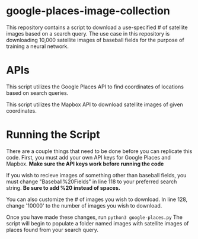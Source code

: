 # google-places-image-collection

This repository contains a script to download a use-specified # of satellite images based on a search query. The use case in this repository is downloading 10,000 satellite images of baseball fields for the purpose of training a neural network. 

# APIs

This script utilizes the Google Places API to find coordinates of locations based on search queries. 

This script utilizes the Mapbox API to download satellite images of given coordinates. 

# Running the Script

There are a couple things that need to be done before you can replicate this code. First, you must add your own API keys for Google Places and Mapbox. **Make sure the API keys work before running the code**

If you wish to recieve images of something other than baseball fields, you must change "Baseball%20Fields" in line 118 to your preferred search string. **Be sure to add %20 instead of spaces.** 

You can also customize the # of images you wish to download. In line 128, change '10000' to the number of images you wish to download. 

Once you have made these changes, run `python3 google-places.py` The script will begin to populate a folder named images with satellite images of places found from your search query. 
